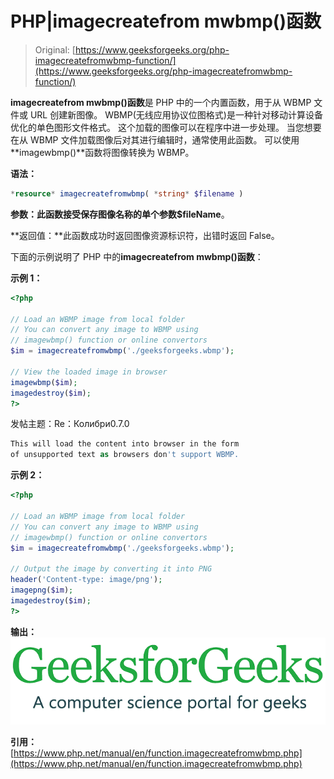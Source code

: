 # PHP|imagecreatefrom mwbmp()函数

> Original: [https://www.geeksforgeeks.org/php-imagecreatefromwbmp-function/](https://www.geeksforgeeks.org/php-imagecreatefromwbmp-function/)

**imagecreatefrom mwbmp()函数**是 PHP 中的一个内置函数，用于从 WBMP 文件或 URL 创建新图像。 WBMP(无线应用协议位图格式)是一种针对移动计算设备优化的单色图形文件格式。 这个加载的图像可以在程序中进一步处理。 当您想要在从 WBMP 文件加载图像后对其进行编辑时，通常使用此函数。 可以使用**imagewbmp()**函数将图像转换为 WBMP。

**语法：**

```php
*resource* imagecreatefromwbmp( *string* $filename )
```

**参数：**此函数接受保存图像名称的单个参数**$fileName**。

**返回值：**此函数成功时返回图像资源标识符，出错时返回 False。

下面的示例说明了 PHP 中的**imagecreatefrom mwbmp()函数**：

**示例 1：**

```php
<?php

// Load an WBMP image from local folder
// You can convert any image to WBMP using
// imagewbmp() function or online convertors
$im = imagecreatefromwbmp('./geeksforgeeks.wbmp');

// View the loaded image in browser
imagewbmp($im);
imagedestroy($im);
?>
```

发帖主题：Re：Колибри0.7.0

```php
This will load the content into browser in the form 
of unsupported text as browsers don't support WBMP.
```

**示例 2：**

```php
<?php

// Load an WBMP image from local folder
// You can convert any image to WBMP using
// imagewbmp() function or online convertors
$im = imagecreatefromwbmp('./geeksforgeeks.wbmp');

// Output the image by converting it into PNG
header('Content-type: image/png');
imagepng($im);
imagedestroy($im);
?>
```

**输出：**
![](img/07c99ec29e7a50fc3ea91a9d4a8d2f31.png)

**引用：**[https://www.php.net/manual/en/function.imagecreatefromwbmp.php](https://www.php.net/manual/en/function.imagecreatefromwbmp.php)